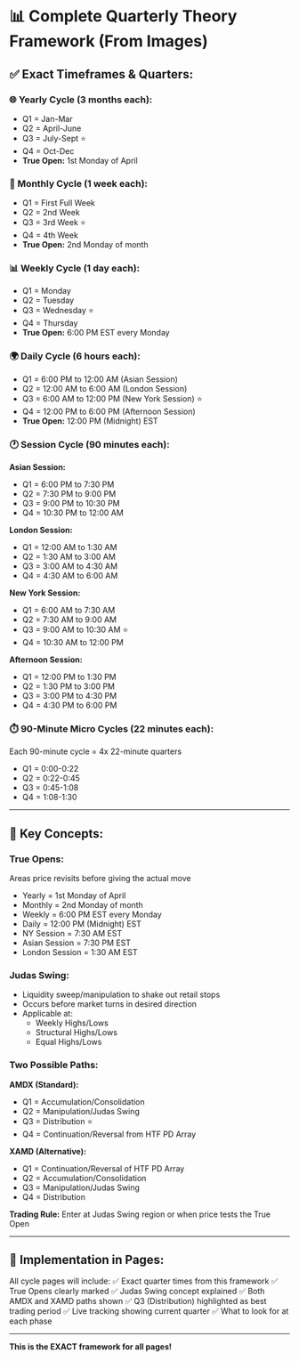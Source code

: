 # 📊 Complete Quarterly Theory Framework (From Images)

## ✅ **Exact Timeframes & Quarters:**

### **🌐 Yearly Cycle (3 months each):**
- Q1 = Jan-Mar
- Q2 = April-June  
- Q3 = July-Sept ⭐
- Q4 = Oct-Dec
- **True Open:** 1st Monday of April

### **📅 Monthly Cycle (1 week each):**
- Q1 = First Full Week
- Q2 = 2nd Week
- Q3 = 3rd Week ⭐
- Q4 = 4th Week
- **True Open:** 2nd Monday of month

### **📊 Weekly Cycle (1 day each):**
- Q1 = Monday
- Q2 = Tuesday
- Q3 = Wednesday ⭐
- Q4 = Thursday
- **True Open:** 6:00 PM EST every Monday

### **🌍 Daily Cycle (6 hours each):**
- Q1 = 6:00 PM to 12:00 AM (Asian Session)
- Q2 = 12:00 AM to 6:00 AM (London Session)
- Q3 = 6:00 AM to 12:00 PM (New York Session) ⭐
- Q4 = 12:00 PM to 6:00 PM (Afternoon Session)
- **True Open:** 12:00 PM (Midnight) EST

### **🕐 Session Cycle (90 minutes each):**

**Asian Session:**
- Q1 = 6:00 PM to 7:30 PM
- Q2 = 7:30 PM to 9:00 PM
- Q3 = 9:00 PM to 10:30 PM
- Q4 = 10:30 PM to 12:00 AM

**London Session:**
- Q1 = 12:00 AM to 1:30 AM
- Q2 = 1:30 AM to 3:00 AM
- Q3 = 3:00 AM to 4:30 AM
- Q4 = 4:30 AM to 6:00 AM

**New York Session:**
- Q1 = 6:00 AM to 7:30 AM
- Q2 = 7:30 AM to 9:00 AM
- Q3 = 9:00 AM to 10:30 AM ⭐
- Q4 = 10:30 AM to 12:00 PM

**Afternoon Session:**
- Q1 = 12:00 PM to 1:30 PM
- Q2 = 1:30 PM to 3:00 PM
- Q3 = 3:00 PM to 4:30 PM
- Q4 = 4:30 PM to 6:00 PM

### **⏱️ 90-Minute Micro Cycles (22 minutes each):**
Each 90-minute cycle = 4x 22-minute quarters
- Q1 = 0:00-0:22
- Q2 = 0:22-0:45
- Q3 = 0:45-1:08
- Q4 = 1:08-1:30

---

## 🎯 **Key Concepts:**

### **True Opens:**
Areas price revisits before giving the actual move

- Yearly = 1st Monday of April
- Monthly = 2nd Monday of month
- Weekly = 6:00 PM EST every Monday
- Daily = 12:00 PM (Midnight) EST
- NY Session = 7:30 AM EST
- Asian Session = 7:30 PM EST
- London Session = 1:30 AM EST

### **Judas Swing:**
- Liquidity sweep/manipulation to shake out retail stops
- Occurs before market turns in desired direction
- Applicable at:
  - Weekly Highs/Lows
  - Structural Highs/Lows
  - Equal Highs/Lows

### **Two Possible Paths:**

**AMDX (Standard):**
- Q1 = Accumulation/Consolidation
- Q2 = Manipulation/Judas Swing
- Q3 = Distribution ⭐
- Q4 = Continuation/Reversal from HTF PD Array

**XAMD (Alternative):**
- Q1 = Continuation/Reversal of HTF PD Array
- Q2 = Accumulation/Consolidation
- Q3 = Manipulation/Judas Swing
- Q4 = Distribution

**Trading Rule:** Enter at Judas Swing region or when price tests the True Open

---

## 📝 **Implementation in Pages:**

All cycle pages will include:
✅ Exact quarter times from this framework
✅ True Opens clearly marked
✅ Judas Swing concept explained
✅ Both AMDX and XAMD paths shown
✅ Q3 (Distribution) highlighted as best trading period
✅ Live tracking showing current quarter
✅ What to look for at each phase

---

**This is the EXACT framework for all pages!**

